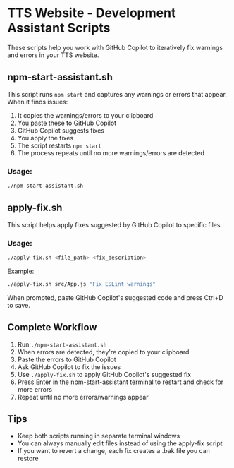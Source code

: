 # TTS Website - Development Assistant Scripts

These scripts help you work with GitHub Copilot to iteratively fix warnings and errors in your TTS website.

## npm-start-assistant.sh

This script runs `npm start` and captures any warnings or errors that appear. When it finds issues:

1. It copies the warnings/errors to your clipboard
2. You paste these to GitHub Copilot
3. GitHub Copilot suggests fixes
4. You apply the fixes
5. The script restarts `npm start`
6. The process repeats until no more warnings/errors are detected

### Usage:

```bash
./npm-start-assistant.sh
```

## apply-fix.sh

This script helps apply fixes suggested by GitHub Copilot to specific files.

### Usage:

```bash
./apply-fix.sh <file_path> <fix_description>
```

Example:
```bash
./apply-fix.sh src/App.js "Fix ESLint warnings"
```

When prompted, paste GitHub Copilot's suggested code and press Ctrl+D to save.

## Complete Workflow

1. Run `./npm-start-assistant.sh`
2. When errors are detected, they're copied to your clipboard
3. Paste the errors to GitHub Copilot
4. Ask GitHub Copilot to fix the issues
5. Use `./apply-fix.sh` to apply GitHub Copilot's suggested fix
6. Press Enter in the npm-start-assistant terminal to restart and check for more errors
7. Repeat until no more errors/warnings appear

## Tips

- Keep both scripts running in separate terminal windows
- You can always manually edit files instead of using the apply-fix script
- If you want to revert a change, each fix creates a .bak file you can restore
